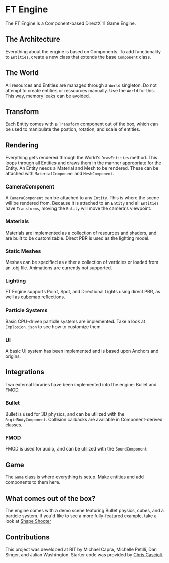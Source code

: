 # FT Engine
The FT Engine is a Component-based DirectX 11 Game Engine.

## The Architecture
Everything about the engine is based on Components. To add functionality to `Entities`, create a new class that extends the base `Component` class. 

## The World
All resources and Entities are managed through a `World` singleton. Do not attempt to create entities or ressources manually. Use the `World` for this. This way, memory leaks can be avoided.

## Transform
Each Entity comes with a `Transform` component out of the box, which can be used to manipulate the postion, rotation, and scale of entities.

## Rendering
Everything gets rendered through the World's `DrawEntities` method. This loops through all Entities and draws them in the manner appropriate for the Entity. An Entity needs a Material and Mesh to be rendered. These can be attached with `MaterialComponent` and `MeshComponent`. 

### CameraComponent
A `CameraComponent` can be attached to any `Entity`. This is where the scene will be rendered from. Because it is attached to an `Entity` and all `Entities` have `Transforms`, moving the `Entity` will move the camera's viewpoint. 

### Materials
Materials are implemented as a collection of resources and shaders, and are built to be customizable. Direct PBR is used as the lighting model. 

### Static Meshes
Meshes can be specified as either a collection of verticies or loaded from an .obj file. Animations are currently not supported.

### Lighting
FT Engine supports Point, Spot, and Directional Lights using direct PBR, as well as cubemap reflections.

### Particle Systems
Basic CPU-driven particle systems are implemented. Take a look at `Explosion.json` to see how to customize them.

### UI
A basic UI system has been implemented and is based upon Anchors and origins. 

## Integrations
Two external libraries have been implemented into the engine: Bullet and FMOD.

### Bullet
Bullet is used for 3D physics, and can be utilized with the `RigidBodyComponent`. Collision callbacks are available in Component-derived classes.

### FMOD
FMOD is used for audio, and can be utilized with the `SoundComponent`

## Game
The `Game` class is where everything is setup. Make entities and add components to them here.

## What comes out of the box?
The engine comes with a demo scene featuring Bullet physics, cubes, and a particle system. If you'd like to see a more fully-featured example, take a look at [Shape Shooter](https://github.com/dan-singer/shape-shooter)

## Contributions
This project was developed at RIT by Michael Capra, Michelle Petilli, Dan Singer, and Julian Washington. Starter code was provided by [Chris Cascioli](https://www.rit.edu/directory/cdccis-chris-cascioli). 

